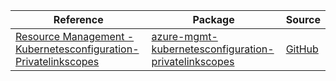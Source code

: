 | Reference | Package | Source |
|---|---|---|
|[Resource Management - Kubernetesconfiguration-Privatelinkscopes](mgmt-kubernetesconfiguration-privatelinkscopes-readme.md)|[azure-mgmt-kubernetesconfiguration-privatelinkscopes](https://pypi.org/project/azure-mgmt-kubernetesconfiguration-privatelinkscopes)|[GitHub](https://github.com/Azure/azure-sdk-for-python/blob/main/sdk/kubernetesconfiguration/azure-mgmt-kubernetesconfiguration-privatelinkscopes)|
